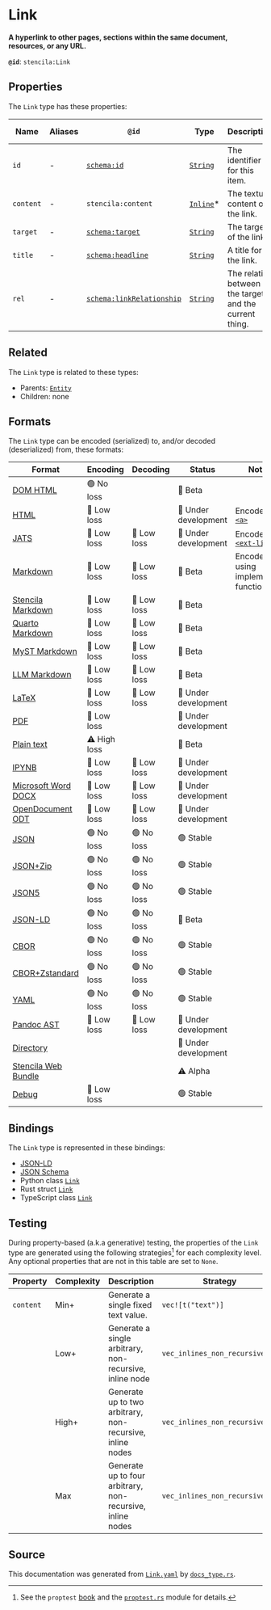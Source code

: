 # Link

**A hyperlink to other pages, sections within the same document, resources, or any URL.**

**`@id`**: `stencila:Link`

## Properties

The `Link` type has these properties:

| Name      | Aliases | `@id`                                                            | Type                                                                                              | Description                                            | Inherited from                                                                                   |
| --------- | ------- | ---------------------------------------------------------------- | ------------------------------------------------------------------------------------------------- | ------------------------------------------------------ | ------------------------------------------------------------------------------------------------ |
| `id`      | -       | [`schema:id`](https://schema.org/id)                             | [`String`](https://github.com/stencila/stencila/blob/main/docs/reference/schema/data/string.md)   | The identifier for this item.                          | [`Entity`](https://github.com/stencila/stencila/blob/main/docs/reference/schema/other/entity.md) |
| `content` | -       | `stencila:content`                                               | [`Inline`](https://github.com/stencila/stencila/blob/main/docs/reference/schema/prose/inline.md)* | The textual content of the link.                       | -                                                                                                |
| `target`  | -       | [`schema:target`](https://schema.org/target)                     | [`String`](https://github.com/stencila/stencila/blob/main/docs/reference/schema/data/string.md)   | The target of the link.                                | -                                                                                                |
| `title`   | -       | [`schema:headline`](https://schema.org/headline)                 | [`String`](https://github.com/stencila/stencila/blob/main/docs/reference/schema/data/string.md)   | A title for the link.                                  | -                                                                                                |
| `rel`     | -       | [`schema:linkRelationship`](https://schema.org/linkRelationship) | [`String`](https://github.com/stencila/stencila/blob/main/docs/reference/schema/data/string.md)   | The relation between the target and the current thing. | -                                                                                                |

## Related

The `Link` type is related to these types:

- Parents: [`Entity`](https://github.com/stencila/stencila/blob/main/docs/reference/schema/other/entity.md)
- Children: none

## Formats

The `Link` type can be encoded (serialized) to, and/or decoded (deserialized) from, these formats:

| Format                                                                                               | Encoding     | Decoding   | Status              | Notes                                                                                                      |
| ---------------------------------------------------------------------------------------------------- | ------------ | ---------- | ------------------- | ---------------------------------------------------------------------------------------------------------- |
| [DOM HTML](https://github.com/stencila/stencila/blob/main/docs/reference/formats/dom.html.md)        | 🟢 No loss    |            | 🔶 Beta              |                                                                                                            |
| [HTML](https://github.com/stencila/stencila/blob/main/docs/reference/formats/html.md)                | 🔷 Low loss   |            | 🚧 Under development | Encoded as [`<a>`](https://developer.mozilla.org/en-US/docs/Web/HTML/Element/a)                            |
| [JATS](https://github.com/stencila/stencila/blob/main/docs/reference/formats/jats.md)                | 🔷 Low loss   | 🔷 Low loss | 🚧 Under development | Encoded as [`<ext-link>`](https://jats.nlm.nih.gov/articleauthoring/tag-library/1.3/element/ext-link.html) |
| [Markdown](https://github.com/stencila/stencila/blob/main/docs/reference/formats/md.md)              | 🔷 Low loss   | 🔷 Low loss | 🔶 Beta              | Encoded using implemented function                                                                         |
| [Stencila Markdown](https://github.com/stencila/stencila/blob/main/docs/reference/formats/smd.md)    | 🔷 Low loss   | 🔷 Low loss | 🔶 Beta              |                                                                                                            |
| [Quarto Markdown](https://github.com/stencila/stencila/blob/main/docs/reference/formats/qmd.md)      | 🔷 Low loss   | 🔷 Low loss | 🔶 Beta              |                                                                                                            |
| [MyST Markdown](https://github.com/stencila/stencila/blob/main/docs/reference/formats/myst.md)       | 🔷 Low loss   | 🔷 Low loss | 🔶 Beta              |                                                                                                            |
| [LLM Markdown](https://github.com/stencila/stencila/blob/main/docs/reference/formats/llmd.md)        | 🔷 Low loss   | 🔷 Low loss | 🔶 Beta              |                                                                                                            |
| [LaTeX](https://github.com/stencila/stencila/blob/main/docs/reference/formats/latex.md)              | 🔷 Low loss   | 🔷 Low loss | 🚧 Under development |                                                                                                            |
| [PDF](https://github.com/stencila/stencila/blob/main/docs/reference/formats/pdf.md)                  | 🔷 Low loss   |            | 🚧 Under development |                                                                                                            |
| [Plain text](https://github.com/stencila/stencila/blob/main/docs/reference/formats/text.md)          | ⚠️ High loss |            | 🔶 Beta              |                                                                                                            |
| [IPYNB](https://github.com/stencila/stencila/blob/main/docs/reference/formats/ipynb.md)              | 🔷 Low loss   | 🔷 Low loss | 🚧 Under development |                                                                                                            |
| [Microsoft Word DOCX](https://github.com/stencila/stencila/blob/main/docs/reference/formats/docx.md) | 🔷 Low loss   | 🔷 Low loss | 🚧 Under development |                                                                                                            |
| [OpenDocument ODT](https://github.com/stencila/stencila/blob/main/docs/reference/formats/odt.md)     | 🔷 Low loss   | 🔷 Low loss | 🚧 Under development |                                                                                                            |
| [JSON](https://github.com/stencila/stencila/blob/main/docs/reference/formats/json.md)                | 🟢 No loss    | 🟢 No loss  | 🟢 Stable            |                                                                                                            |
| [JSON+Zip](https://github.com/stencila/stencila/blob/main/docs/reference/formats/json.zip.md)        | 🟢 No loss    | 🟢 No loss  | 🟢 Stable            |                                                                                                            |
| [JSON5](https://github.com/stencila/stencila/blob/main/docs/reference/formats/json5.md)              | 🟢 No loss    | 🟢 No loss  | 🟢 Stable            |                                                                                                            |
| [JSON-LD](https://github.com/stencila/stencila/blob/main/docs/reference/formats/jsonld.md)           | 🟢 No loss    | 🟢 No loss  | 🔶 Beta              |                                                                                                            |
| [CBOR](https://github.com/stencila/stencila/blob/main/docs/reference/formats/cbor.md)                | 🟢 No loss    | 🟢 No loss  | 🟢 Stable            |                                                                                                            |
| [CBOR+Zstandard](https://github.com/stencila/stencila/blob/main/docs/reference/formats/cbor.zstd.md) | 🟢 No loss    | 🟢 No loss  | 🟢 Stable            |                                                                                                            |
| [YAML](https://github.com/stencila/stencila/blob/main/docs/reference/formats/yaml.md)                | 🟢 No loss    | 🟢 No loss  | 🟢 Stable            |                                                                                                            |
| [Pandoc AST](https://github.com/stencila/stencila/blob/main/docs/reference/formats/pandoc.md)        | 🔷 Low loss   | 🔷 Low loss | 🚧 Under development |                                                                                                            |
| [Directory](https://github.com/stencila/stencila/blob/main/docs/reference/formats/directory.md)      |              |            | 🚧 Under development |                                                                                                            |
| [Stencila Web Bundle](https://github.com/stencila/stencila/blob/main/docs/reference/formats/swb.md)  |              |            | ⚠️ Alpha            |                                                                                                            |
| [Debug](https://github.com/stencila/stencila/blob/main/docs/reference/formats/debug.md)              | 🔷 Low loss   |            | 🟢 Stable            |                                                                                                            |

## Bindings

The `Link` type is represented in these bindings:

- [JSON-LD](https://stencila.org/Link.jsonld)
- [JSON Schema](https://stencila.org/Link.schema.json)
- Python class [`Link`](https://github.com/stencila/stencila/blob/main/python/python/stencila/types/link.py)
- Rust struct [`Link`](https://github.com/stencila/stencila/blob/main/rust/schema/src/types/link.rs)
- TypeScript class [`Link`](https://github.com/stencila/stencila/blob/main/ts/src/types/Link.ts)

## Testing

During property-based (a.k.a generative) testing, the properties of the `Link` type are generated using the following strategies[^1] for each complexity level. Any optional properties that are not in this table are set to `None`.

| Property  | Complexity | Description                                                | Strategy                       |
| --------- | ---------- | ---------------------------------------------------------- | ------------------------------ |
| `content` | Min+       | Generate a single fixed text value.                        | `vec![t("text")]`              |
|           | Low+       | Generate a single arbitrary, non-recursive, inline node    | `vec_inlines_non_recursive(1)` |
|           | High+      | Generate up to two arbitrary, non-recursive, inline nodes  | `vec_inlines_non_recursive(2)` |
|           | Max        | Generate up to four arbitrary, non-recursive, inline nodes | `vec_inlines_non_recursive(4)` |

## Source

This documentation was generated from [`Link.yaml`](https://github.com/stencila/stencila/blob/main/schema/Link.yaml) by [`docs_type.rs`](https://github.com/stencila/stencila/blob/main/rust/schema-gen/src/docs_type.rs).

[^1]: See the `proptest` [book](https://proptest-rs.github.io/proptest/) and the [`proptest.rs`](https://github.com/stencila/stencila/blob/main/rust/schema/src/proptests.rs) module for details.
